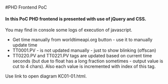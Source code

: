 #PHD Frontend PoC

#### In this PoC PHD frontend is presented with use of jQuery and CSS.
You may find in console some logs of execution of javascript.

* Get time manually from worldtimeapi.org button - use it to manually update time
* TT0001.PV - is not updated manually - just to show blinking (offscan)
* TT0220.PV and TT0221.PV tags are updated based on current time seconds (but due to float has a long fraction sometimes - output value is cut to 4 chars). Also each value is incremented with index of this tag.

Use link to open diagram KC01-01.html.

 